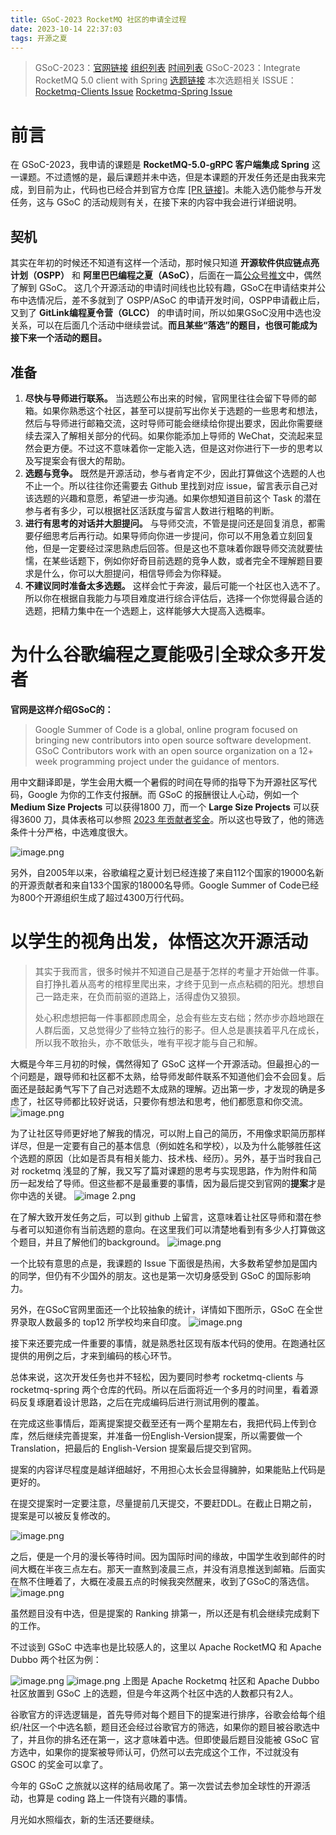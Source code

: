 ```yaml
---
title: GSoC-2023 RocketMQ 社区的申请全过程
date: 2023-10-14 22:37:03
tags: 开源之夏
---
```

> GSoC-2023：[官网链接](https://summerofcode.withgoogle.com/)  [组织列表](https://summerofcode.withgoogle.com/programs/2023/organizations)  [时间列表](https://developers.google.com/open-source/gsoc/timeline?hl=zh-cn)
> GSoC-2023：Integrate RocketMQ 5.0 client with Spring [选题链接](https://issues.apache.org/jira/browse/GSOC-122)
> 本次选题相关 ISSUE：[Rocketmq-Clients Issue](https://github.com/apache/rocketmq-clients/issues/275)  [Rocketmq-Spring Issue](https://github.com/apache/rocketmq-spring/issues/553)

# 前言

在 GSoC-2023，我申请的课题是 **RocketMQ-5.0-gRPC 客户端集成 Spring** 这一课题。不过遗憾的是，最后课题并未中选，但是本课题的开发任务还是由我来完成，到目前为止，代码也已经合并到官方仓库 [[PR 链接]](https://github.com/apache/rocketmq-spring/pull/554)。未能入选仍能参与开发任务，这与 GSoC 的活动规则有关，在接下来的内容中我会进行详细说明。

## 契机

其实在年初的时候还不知道有这样一个活动，那时候只知道 **开源软件供应链点亮计划（OSPP）** 和 **阿里巴巴编程之夏（ASoC）**，后面在一篇[公众号推文](https://mp.weixin.qq.com/s/VDF-yJ267uHczEO7QNeUqg)中，偶然了解到 GSoC。
这几个开源活动的申请时间线也比较有趣，GSoC在申请结束并公布中选情况后，差不多就到了 OSPP/ASoC 的申请开发时间，OSPP申请截止后，又到了 **GitLink编程夏令营（GLCC）** 的申请时间，所以如果GSoC没用中选也没关系，可以在后面几个活动中继续尝试。**而且某些“落选”的题目，也很可能成为接下来一个活动的题目。**

## 准备

1. **尽快与导师进行联系。** 当选题公布出来的时候，官网里往往会留下导师的邮箱。如果你熟悉这个社区，甚至可以提前写出你关于选题的一些思考和想法，然后与导师进行邮箱交流，这时导师可能会继续给你提出要求，因此你需要继续去深入了解相关部分的代码。如果你能添加上导师的 WeChat，交流起来显然会更方便。不过这不意味着你一定能入选，但是这对你进行下一步的思考以及写提案会有很大的帮助。
2. **选题与竞争。** 既然是开源活动，参与者肯定不少，因此打算做这个选题的人也不止一个。所以往往你还需要去 Github 里找到对应 issue，留言表示自己对该选题的兴趣和意愿，希望进一步沟通。如果你想知道目前这个 Task 的潜在参与者有多少，可以根据社区活跃度与留言人数进行粗略的判断。
3. **进行有思考的对话并大胆提问。** 与导师交流，不管是提问还是回复消息，都需要仔细思考后再行动。如果导师向你进一步提问，你可以不用急着立刻回复他，但是一定要经过深思熟虑后回答。但是这也不意味着你跟导师交流就要怯懦，在某些话题下，例如你好奇目前选题的竞争人数，或者完全不理解题目要求是什么，你可以大胆提问，相信导师会为你释疑。
4. **不建议同时准备太多选题。** 这样会忙于奔波，最后可能一个社区也入选不了。所以你在根据自我能力与项目难度进行综合评估后，选择一个你觉得最合适的选题，把精力集中在一个选题上，这样能够大大提高入选概率。

# 为什么谷歌编程之夏能吸引全球众多开发者

**官网是这样介绍GSoC的：**

> Google Summer of Code is a global, online program focused on bringing new contributors into open source software development. GSoC Contributors work with an open source organization on a 12+ week programming project under the guidance of mentors.


用中文翻译即是，学生会用大概一个暑假的时间在导师的指导下为开源社区写代码，Google 为你的工作支付报酬。而 GSoC 的报酬很让人心动，例如一个 **Medium Size Projects** 可以获得1800 刀，而一个 **Large Size Projects** 可以获得3600 刀，具体表格可以参照 [2023 年贡献者奖金](https://developers.google.com/open-source/gsoc/help/student-stipends)。所以这也导致了，他的筛选条件十分严格，中选难度很大。

![image.png](https://s2.loli.net/2023/10/14/eGkE7bi8XUCBvnw.png)

另外，自2005年以来，谷歌编程之夏计划已经连接了来自112个国家的19000名新的开源贡献者和来自133个国家的18000名导师。Google Summer of Code已经为800个开源组织生成了超过4300万行代码。

# 以学生的视角出发，体悟这次开源活动

> 其实于我而言，很多时候并不知道自己是基于怎样的考量才开始做一件事。自打挣扎着从高考的棺椁里爬出来，才终于见到一点点粘稠的阳光。想想自己一路走来，在负而前驱的道路上，活得虚伪又狼狈。
> 
> 处心积虑想把每一件事都顾虑周全，总会有些左支右绌；然亦步亦趋地跟在人群后面，又总觉得少了些特立独行的影子。但人总是裹挟着平凡在成长，所以我不敢抬头，亦不敢低头，唯有平视才能与自己和解。

大概是今年三月初的时候，偶然得知了 GSoC 这样一个开源活动。但最担心的一个问题是，跟导师和社区都不太熟，给导师发邮件联系不知道他们会不会回复。后面还是鼓起勇气写下了自己对选题不太成熟的理解。迈出第一步，才发现的确是多虑了，社区导师都比较好说话，只要你有想法和思考，他们都愿意和你交流。
![image.png](https://s2.loli.net/2023/10/14/yvP89wTYdh3kUzq.png)

为了让社区导师更好地了解我的情况，可以附上自己的简历，不用像求职简历那样详尽，但是一定要有自己的基本信息（例如姓名和学校），以及为什么能够胜任这个选题的原因（比如是否具有相关能力、技术栈、经历）。另外，基于当时我自己对 rocketmq 浅显的了解，我又写了篇对课题的思考与实现思路，作为附件和简历一起发给了导师。但这些都不是最重要的事情，因为最后提交到官网的**提案**才是你中选的关键。
![image _2_.png](https://s2.loli.net/2023/10/14/Xk39p1xNdYBjPRH.png)

在了解大致开发任务之后，可以到 github 上留言，这意味着让社区导师和潜在参与者可以知道你有当前选题的意向。在这里我们可以清楚地看到有多少人打算做这个题目，并且了解他们的background。
![image.png](https://s2.loli.net/2023/10/14/iYl7Fhyurc6ejPJ.png)

一个比较有意思的点是，我课题的 Issue 下面很是热闹，大多数希望参加是国内的同学，但仍有不少国外的朋友。这也是第一次切身感受到 GSoC 的国际影响力。

另外，在GSoC官网里面还一个比较抽象的统计，详情如下图所示，GSoC 在全世界录取人数最多的 top12 所学校均来自印度。
![image.png](https://s2.loli.net/2023/10/14/75yY138t2AqhBJg.png)

接下来还要完成一件重要的事情，就是熟悉社区现有版本代码的使用。在跑通社区提供的用例之后，才来到编码的核心环节。

总体来说，这次开发任务也并不轻松，因为要同时参考 rocketmq-clients 与 rocketmq-spring 两个仓库的代码。所以在后面将近一个多月的时间里，看着源码反复琢磨着设计思路，之后在完成编码后进行测试用例的覆盖。

在完成这些事情后，距离提案提交截至还有一两个星期左右，我把代码上传到仓库，然后继续完善提案，并准备一份English-Version提案，所以需要做一个 Translation，把最后的 English-Version 提案最后提交到官网。

提案的内容详尽程度是越详细越好，不用担心太长会显得臃肿，如果能贴上代码是更好的。

在提交提案时一定要注意，尽量提前几天提交，不要赶DDL。在截止日期之前，提案是可以被反复修改的。

![image.png](https://s2.loli.net/2023/10/14/O8LKHPBbXiuYaWo.png)

之后，便是一个月的漫长等待时间。因为国际时间的缘故，中国学生收到邮件的时间大概在半夜三点左右。那天一直熬到凌晨三点，并没有消息推送到邮箱。后面实在熬不住睡着了，大概在凌晨五点的时候我突然醒来，收到了GSoC的落选信。
![image.png](https://s2.loli.net/2023/10/14/F41iWEaTQkuoKMU.png)

虽然题目没有中选，但是提案的 Ranking 排第一，所以还是有机会继续完成剩下的工作。

不过谈到 GSoC 中选率也是比较感人的，这里以 Apache RocketMQ 和 Apache Dubbo 两个社区为例：

![image.png](https://s2.loli.net/2023/10/15/Q9eufKb4G3WpJdl.png)
![image.png](https://s2.loli.net/2023/10/15/9Ul5dsxXtgRKcjH.png)
上图是 Apache Rocketmq 社区和 Apache Dubbo 社区放置到 GSoC 上的选题，但是今年这两个社区中选的人数都只有2人。

谷歌官方的评选逻辑是，首先导师对每个题目下的提案进行排序，谷歌会给每个组织/社区一个中选名额，题目还会经过谷歌官方的筛选，如果你的题目被谷歌选中了，并且你的排名还在第一，这才意味着中选。但即使最后题目没能被 GSoC 官方选中，如果你的提案被导师认可，仍然可以去完成这个工作，不过就没有 GSOC 的奖金可以拿了。

今年的 GSoC 之旅就以这样的结局收尾了。第一次尝试去参加全球性的开源活动，也算是 coding 路上一件饶有兴趣的事情。

月光如水照缁衣，新的生活还要继续。